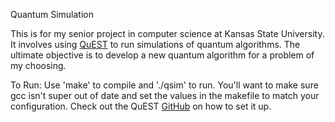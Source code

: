 Quantum Simulation

This is for my senior project in computer science at Kansas State University. It involves using [QuEST](https://quest.qtechtheory.org) to run simulations of quantum algorithms. The ultimate objective is to develop a new quantum algorithm for a problem of my choosing.

To Run: Use 'make' to compile and './qsim' to run. You'll want to make sure gcc isn't super out of date and set the values in the makefile to match your configuration. Check out the QuEST [GitHub](https://github.com/QuEST-Kit/QuEST/blob/master/examples/README.md) on how to set it up.